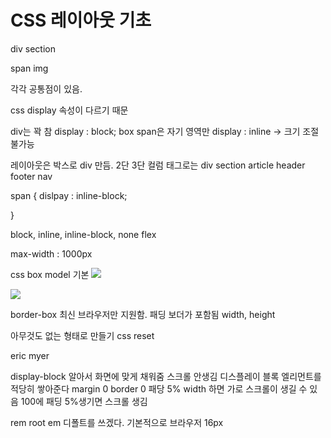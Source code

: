 # CSS 레이아웃 기초

div
section

span
img

각각 공통점이 있음.

css display 속성이 다르기 때문

div는 꽉 참 display : block; box
span은 자기 영역만 display : inline -> 크기 조절 불가능

레이아웃은 박스로 div 만듬.
2단 3단 컬럼
태그로는 div section article header footer nav

span {
    dislpay : inline-block;



}

block, inline, inline-block, none
flex 

max-width : 1000px

css box model 기본
![](/images/css/css_223133.png)

![](/images/css/css_223244.png)

border-box 최신 브라우저만 지원함.
패딩 보더가 포함됨 width, height

아무것도 없는 형태로 만들기 css reset

eric myer

display-block 알아서 화면에 맞게 채워줌
스크롤 안생김
디스플레이 블록 엘리먼트를 적당히 쌓아준다
margin 0 border 0 패당 5%
width 하면 가로 스크롤이 생길 수 있음
100에 패딩 5%생기면 스크롤 생김

rem root em 디폴트를 쓰겠다. 기본적으로 브라우저 16px